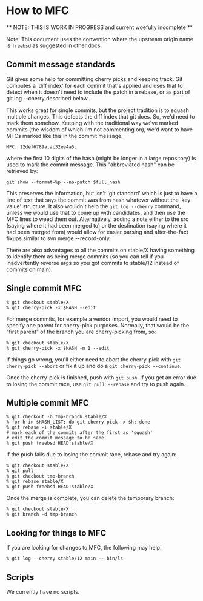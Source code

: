 # How to MFC

** NOTE: THIS IS WORK IN PROGRESS and current woefully incomplete **

Note: This document uses the convention where the upstream origin name
is `freebsd` as suggested in other docs.

## Commit message standards

Git gives some help for committing cherry picks and keeping track. Git computes a 'diff index' for each commit that's applied and uses that to detect when it
doesn't need to include the patch in a rebase, or as part of git log --cherry described below.

This works great for single commits, but the project tradition is to squash multiple changes.
This defeats the diff index that git does. So, we'd need to mark them somehow. Keeping with
the traditional way we've marked commits (the wisdom of which I'm not commenting on), we'd
want to have MFCs marked like this in the commit message.
```
MFC: 12def6789a,ac32ee4a5c
```
where the first 10 digits of the hash (might be longer in a large repository)
is used to mark the commit message. This "abbreviated hash" can be retrieved by:
```
git show --format=%p --no-patch $full_hash
```
This preserves the information,
but isn't 'git standard' which is just to have a line of text that says the commit was from hash
whatever without the 'key: value' structure. It also wouldn't help the `git log --cherry` command, unless
we would use that to come up with candidates, and then use the MFC lines to weed them out.
Alternatively, adding a note either to the src (saying where it had been merged to) or the destination
(saying where it had been merged from) would allow for easier parsing and after-the-fact fixups
similar to svn merge --record-only.

There are also advantages to all the commits on stable/X having something to identify them as
being merge commits (so you can tell if you inadvertently reverse args so you got commits to stable/12
instead of commits on main).

## Single commit MFC

```
% git checkout stable/X
% git cherry-pick -x $HASH --edit
```

For merge commits, for example a vendor import, you would need to specify one parent for cherry-pick
purposes.  Normally, that would be the "first parent" of the branch you are cherry-picking from, so:

```
% git checkout stable/X
% git cherry-pick -x $HASH -m 1 --edit
```

If things go wrong, you'll either need to abort the cherry-pick with `git cherry-pick --abort` or fix it
up and do a `git cherry-pick --continue`.

Once the cherry-pick is finished, push with `git push`.  If you get an error due to losing the commit race,
use `git pull --rebase` and try to push again.

## Multiple commit MFC

```
% git checkout -b tmp-branch stable/X
% for h in $HASH_LIST; do git cherry-pick -x $h; done
% git rebase -i stable/X
# mark each of the commits after the first as 'squash'
# edit the commit message to be sane
% git push freebsd HEAD:stable/X
```

If the push fails due to losing the commit race, rebase and try again:

```
% git checkout stable/X
% git pull
% git checkout tmp-branch
% git rebase stable/X
% git push freebsd HEAD:stable/X
```

Once the merge is complete, you can delete the temporary branch:

```
% git checkout stable/X
% git branch -d tmp-branch
```

## Looking for things to MFC

If you are looking for changes to MFC, the following may help:
```
% git log --cherry stable/12 main -- bin/ls
```

## Scripts

We currently have no scripts.
